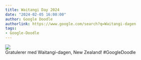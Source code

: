 ```yaml
---
title: Waitangi Day 2024
date: "2024-02-05 16:00:00"
author: Google Doodle
authorlink: https://www.google.com/search?q=Waitangi-dagen
tags:
- Google-Doodle
---
```

<img src="https://www.google.com/logos/doodles/2024/waitangi-day-2024-6753651837110185.2-l.png" referrerpolicy="no-referrer"><br>Gratulerer med Waitangi-dagen, New Zealand! #GoogleDoodle